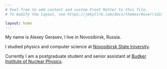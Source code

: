```yaml
---
# Feel free to add content and custom Front Matter to this file.
# To modify the layout, see https://jekyllrb.com/docs/themes/#overriding-theme-defaults

layout: home
---
```


My name is Alexey Gerasev, I live in Novosibirsk, Russia.

I studied physics and computer science at [Novosibirsk State Iniversity](https://nsu.ru).

Currently I am a postgraduate student and senior assistant at [Budker Institute of Nuclear Physics](http://inp.nsk.su).
